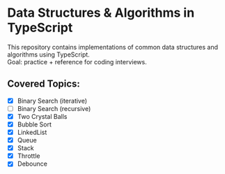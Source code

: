 # Data Structures & Algorithms in TypeScript

This repository contains implementations of common data structures and algorithms using TypeScript.  
Goal: practice + reference for coding interviews.

## Covered Topics:
- [x] Binary Search (iterative)
- [ ] Binary Search (recursive)
- [x] Two Crystal Balls
- [x] Bubble Sort
- [x] LinkedList
- [x] Queue
- [x] Stack
- [x] Throttle
- [x] Debounce
